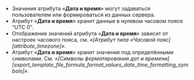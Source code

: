 - Значения атрибута «**Дата и время**» могут задаваться пользователем или формироваться из данных сервера.
- Атрибут «**Дата и время**» хранит данные в нулевом часовом поясе “UTC 0”.
- Отображение значений атрибута «**Дата и время**» зависит от настроек часового пояса, см. _«[Атрибут типа «Часовой пояс][attribute_timezone]»_.
- Атрибут «**Дата и время**» хранит значения под определёнными символами. См. _«[Символы форматирования дат и времени][export_template_file_formula_format_values_date_time_formatting_symbols]»_.